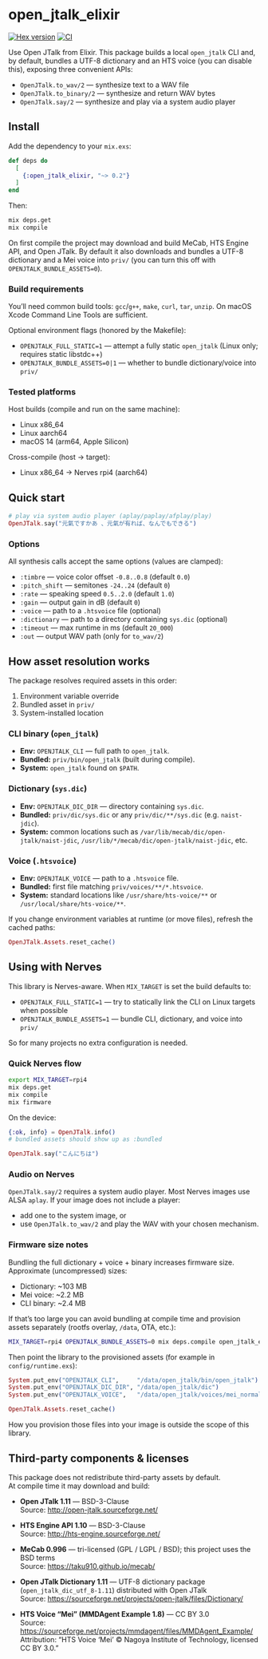 # open_jtalk_elixir

[![Hex version](https://img.shields.io/hexpm/v/open_jtalk_elixir.svg "Hex version")](https://hex.pm/packages/open_jtalk_elixir)
[![CI](https://github.com/mnishiguchi/open_jtalk_elixir/actions/workflows/ci.yml/badge.svg)](https://github.com/mnishiguchi/open_jtalk_elixir/actions/workflows/ci.yml)

<!-- MODULEDOC -->

Use Open JTalk from Elixir. This package builds a local `open_jtalk` CLI and,
by default, bundles a UTF-8 dictionary and an HTS voice (you can disable this),
exposing three convenient APIs:

- `OpenJTalk.to_wav/2` — synthesize text to a WAV file
- `OpenJTalk.to_binary/2` — synthesize and return WAV bytes
- `OpenJTalk.say/2` — synthesize and play via a system audio player

## Install

Add the dependency to your `mix.exs`:

```elixir
def deps do
  [
    {:open_jtalk_elixir, "~> 0.2"}
  ]
end
```

Then:

```bash
mix deps.get
mix compile
```

On first compile the project may download and build MeCab, HTS Engine API,
and Open JTalk. By default it also downloads and bundles a UTF-8 dictionary
and a Mei voice into `priv/` (you can turn this off with
`OPENJTALK_BUNDLE_ASSETS=0`).

### Build requirements

You’ll need common build tools: `gcc`/`g++`, `make`, `curl`, `tar`, `unzip`.
On macOS Xcode Command Line Tools are sufficient.

Optional environment flags (honored by the Makefile):

- `OPENJTALK_FULL_STATIC=1` — attempt a fully static `open_jtalk` (Linux only; requires static libstdc++)
- `OPENJTALK_BUNDLE_ASSETS=0|1` — whether to bundle dictionary/voice into `priv/`

### Tested platforms

Host builds (compile and run on the same machine):

- Linux x86_64
- Linux aarch64
- macOS 14 (arm64, Apple Silicon)

Cross-compile (host → target):

- Linux x86_64 → Nerves rpi4 (aarch64)

## Quick start

```elixir
# play via system audio player (aplay/paplay/afplay/play)
OpenJTalk.say("元氣ですかあ 、元氣が有れば、なんでもできる")
```

### Options

All synthesis calls accept the same options (values are clamped):

- `:timbre` — voice color offset `-0.8..0.8` (default `0.0`)
- `:pitch_shift` — semitones `-24..24` (default `0`)
- `:rate` — speaking speed `0.5..2.0` (default `1.0`)
- `:gain` — output gain in dB (default `0`)
- `:voice` — path to a `.htsvoice` file (optional)
- `:dictionary` — path to a directory containing `sys.dic` (optional)
- `:timeout` — max runtime in ms (default `20_000`)
- `:out` — output WAV path (only for `to_wav/2`)

<!-- MODULEDOC -->

## How asset resolution works

The package resolves required assets in this order:

1. Environment variable override
2. Bundled asset in `priv/`
3. System-installed location

### CLI binary (`open_jtalk`)

- **Env:** `OPENJTALK_CLI` — full path to `open_jtalk`.
- **Bundled:** `priv/bin/open_jtalk` (built during compile).
- **System:** `open_jtalk` found on `$PATH`.

### Dictionary (`sys.dic`)

- **Env:** `OPENJTALK_DIC_DIR` — directory containing `sys.dic`.
- **Bundled:** `priv/dic/sys.dic` or any `priv/dic/**/sys.dic` (e.g. `naist-jdic`).
- **System:** common locations such as `/var/lib/mecab/dic/open-jtalk/naist-jdic`,
  `/usr/lib/*/mecab/dic/open-jtalk/naist-jdic`, etc.

### Voice (`.htsvoice`)

- **Env:** `OPENJTALK_VOICE` — path to a `.htsvoice` file.
- **Bundled:** first file matching `priv/voices/**/*.htsvoice`.
- **System:** standard locations like `/usr/share/hts-voice/**` or `/usr/local/share/hts-voice/**`.

If you change environment variables at runtime (or move files), refresh the
cached paths:

```elixir
OpenJTalk.Assets.reset_cache()
```

## Using with Nerves

This library is Nerves-aware. When `MIX_TARGET` is set the build defaults to:

- `OPENJTALK_FULL_STATIC=1` — try to statically link the CLI on Linux targets when possible
- `OPENJTALK_BUNDLE_ASSETS=1` — bundle CLI, dictionary, and voice into `priv/`

So for many projects no extra configuration is needed.

### Quick Nerves flow

```bash
export MIX_TARGET=rpi4
mix deps.get
mix compile
mix firmware
```

On the device:

```elixir
{:ok, info} = OpenJTalk.info()
# bundled assets should show up as :bundled

OpenJTalk.say("こんにちは")
```

### Audio on Nerves

`OpenJTalk.say/2` requires a system audio player. Most Nerves images use ALSA
`aplay`. If your image does not include a player:

- add one to the system image, or
- use `OpenJTalk.to_wav/2` and play the WAV with your chosen mechanism.

### Firmware size notes

Bundling the full dictionary + voice + binary increases firmware size. Approximate
(uncompressed) sizes:

- Dictionary: ~103 MB
- Mei voice: ~2.2 MB
- CLI binary: ~2.4 MB

If that’s too large you can avoid bundling at compile time and provision assets
separately (rootfs overlay, `/data`, OTA, etc.):

```bash
MIX_TARGET=rpi4 OPENJTALK_BUNDLE_ASSETS=0 mix deps.compile open_jtalk_elixir
```

Then point the library to the provisioned assets (for example in
`config/runtime.exs`):

```elixir
System.put_env("OPENJTALK_CLI",     "/data/open_jtalk/bin/open_jtalk")
System.put_env("OPENJTALK_DIC_DIR", "/data/open_jtalk/dic")
System.put_env("OPENJTALK_VOICE",   "/data/open_jtalk/voices/mei_normal.htsvoice")

OpenJTalk.Assets.reset_cache()
```

How you provision those files into your image is outside the scope of this
library.

## Third-party components & licenses

This package does not redistribute third-party assets by default.  
At compile time it may download and build:

- **Open JTalk 1.11** — BSD-3-Clause  
  Source: http://open-jtalk.sourceforge.net/

- **HTS Engine API 1.10** — BSD-3-Clause  
  Source: http://hts-engine.sourceforge.net/

- **MeCab 0.996** — tri-licensed (GPL / LGPL / BSD); this project uses the BSD terms  
  Source: https://taku910.github.io/mecab/

- **Open JTalk Dictionary 1.11** — UTF-8 dictionary package (`open_jtalk_dic_utf_8-1.11`) distributed with Open JTalk  
  Source: https://sourceforge.net/projects/open-jtalk/files/Dictionary/

- **HTS Voice “Mei” (MMDAgent Example 1.8)** — CC BY 3.0  
  Source: https://sourceforge.net/projects/mmdagent/files/MMDAgent_Example/  
  Attribution: “HTS Voice ‘Mei’ © Nagoya Institute of Technology, licensed CC BY 3.0.”

